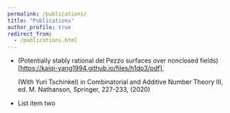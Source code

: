 ```yaml
---
permalink: /publications/
title: "Publications"
author_profile: true
redirect_from: 
  - /publications.html
---
```


  * (Potentially stably rational del Pezzo surfaces over nonclosed fields)[https://kaiqi-yang1994.github.io/files/h1dp3/pdf],
  
    (With Yuri Tschinkel) in Combinatorial and Additive Number Theory III, ed. M. Nathanson, Springer, 227-233, (2020)
  * List item two
